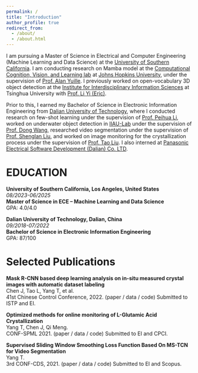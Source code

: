 ```yaml
---
permalink: /
title: "Introduction"
author_profile: true
redirect_from: 
  - /about/
  - /about.html
---
```


I am pursuing a Master of Science in Electrical and Computer Engineering (Machine Learning and Data Science) at the [University of Southern California](https://viterbischool.usc.edu). I am conducting research on Mamba model at the [Computational Cognition, Vision, and Learning lab](https://ccvl.jhu.edu) at [Johns Hopkins University](https://www.jhu.edu), under the supervision of [Prof. Alan Yuille](https://www.cs.jhu.edu/~ayuille/). I previously worked on open-vocabulary 3D object detection at the [Institute for Interdisciplinary Information Sciences](https://iiis.tsinghua.edu.cn) at Tsinghua University with [Prof. Li Yi (Eric)](https://ericyi.github.io).

Prior to this, I earned my Bachelor of Science in Electronic Information Engineering from [Dalian University of Technology](https://www.dlut.edu.cn), where I conducted research on few-shot learning under the supervision of [Prof. Peihua Li](https://www.peihuali.org), worked on underwater object detection in [IIAU-Lab](https://futureschool.dlut.edu.cn/IIAU.htm) under the supervision of [Prof. Dong Wang](https://scholar.google.com/citations?user=nVgPQpoAAAAJ&hl=en), researched video segmentation under the supervision of [Prof. Shenglan Liu](http://faculty.dlut.edu.cn/liushenglan/en/index.htm), and worked on image monitoring for the crystallization process under the supervision of [Prof. Tao Liu](http://act.dlut.edu.cn/English.htm). I also interned at [Panasonic Electrical Software Development (Dalian) Co. LTD](https://panasonic.cn/psdcd/).


EDUCATION
======

**University of Southern California, Los Angeles, United States**  
*08/2023-06/2025*  
**Master of Science in ECE – Machine Learning and Data Science**  
GPA: 4.0/4.0

**Dalian University of Technology, Dalian, China**  
*09/2018-07/2022*  
**Bachelor of Science in Electronic Information Engineering**  
GPA: 87/100

Selected Publications
======
**Mask R-CNN based deep learning analysis on in-situ measured crystal images with automatic dataset labeling**  
Chen J, Tao L, Yang T, et al.  
41st Chinese Control Conference, 2022. (paper / data / code) Submitted to ISTP and EI.

**Optimized methods for online monitoring of L-Glutamic Acid Crystallization**  
Yang T, Chen J, Qi Meng.  
CONF-SPML 2021. (paper / data / code) Submitted to EI and CPCI.

**Supervised Sliding Window Smoothing Loss Function Based On MS-TCN for Video Segmentation**  
Yang T.  
3rd CONF-CDS, 2021. (paper / data / code) Submitted to EI and Scopus.



